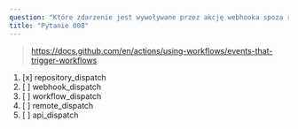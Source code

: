 ```yaml
---
question: "Które zdarzenie jest wywoływane przez akcję webhooka spoza repozytorium?"
title: "Pytanie 008"
---
```


> https://docs.github.com/en/actions/using-workflows/events-that-trigger-workflows
1. [x] repository_dispatch
1. [ ] webhook_dispatch
1. [ ] workflow_dispatch
1. [ ] remote_dispatch
1. [ ] api_dispatch

